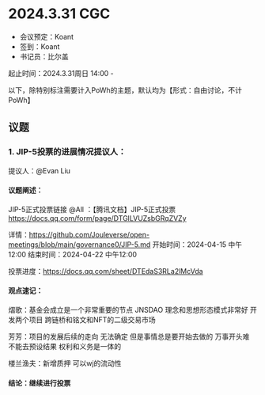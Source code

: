 # 2024.3.31 CGC

- 会议预定：Koant
- 签到：Koant
- 书记员：比尔盖

起止时间：2024.3.31周日 14:00 - 

以下，除特别标注需要计入PoWh的主题，默认均为【形式：自由讨论，不计PoWh】

## 议题

### 1. JIP-5投票的进展情况提议人：

提议人：@Evan Liu 

#### 议题阐述：

JIP-5正式投票链接 @All ：【腾讯文档】JIP-5正式投票
https://docs.qq.com/form/page/DTGlLVUZsbGRqZVZy

详情：https://github.com/Jouleverse/open-meetings/blob/main/governance0/JIP-5.md
开始时间：2024-04-15 中午12:00
结束时间：2024-04-22 中午12:00

投票进度：https://docs.qq.com/sheet/DTEdaS3RLa2lMcVda

#### 观点速记：

熠歌：基金会成立是一个非常重要的节点 JNSDAO 理念和思想形态模式非常好 开发两个项目 跨链桥和铭文和NFT的二级交易市场

芳芳：项目的发展后续的走向 无法确定 但是事情总是要开始去做的 万事开头难 不能去预设结果 权利和义务是一体的

楼兰渔夫：新增质押 可以wj的流动性

#### 结论：继续进行投票





